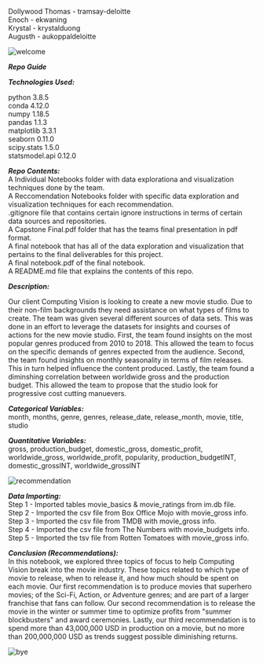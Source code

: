 Dollywood
Thomas - tramsay-deloitte  
Enoch - ekwaning  
Krystal - krystalduong  
Augusth - aukoppaldeloitte  

![welcome](https://media.giphy.com/media/l0MYGb1LuZ3n7dRnO/giphy.gif) 

***Repo Guide***

***Technologies Used:***


python 3.8.5  
conda 4.12.0  
numpy 1.18.5  
pandas 1.1.3  
matplotlib 3.3.1  
seaborn 0.11.0  
scipy.stats 1.5.0  
statsmodel.api 0.12.0  

***Repo Contents:***
<br> A Individual Notebooks folder with data explorationa and visualization techniques done by the team.
<br> A Reccomendation Notebooks folder with specific data exploration and visualization techniques for each recommendation.
<br> .gitignore file that contains certain ignore instructions in terms of certain data sources and repositories.
<br> A Capstone Final.pdf folder that has the teams final presentation in pdf format.
<br> A final notebook that has all of the data exploration and visualization that pertains to the final deliverables for this project.
<br> A final notebook.pdf of the final notebook.
<br> A README.md file that explains the contents of this repo. 

***Description:***


Our client Computing Vision is looking to create a new movie studio. Due to their non-film backgrounds they need assistance on what types of films to create. The team was given several different sources of data sets. This was done in an effort to leverage the datasets for insights and courses of actions for the new movie studio. First, the team found insights on the most popular genres produced from 2010 to 2018. This allowed the team to focus on the specific demands of genres expected from the audience. Second, the team found insights on monthly seasonality in terms of film releases. This in turn helped influence the content produced.  Lastly, the team found a diminshing correlation between worldwide gross and the production budget. This allowed the team to propose that the studio look for progressive cost cutting manuevers.

***Categorical Variables:*** 
<br> month, months, genre, genres, release_date, release_month, movie, title, studio

***Quantitative Variables:*** 
<br> gross, production_budget, domestic_gross, domestic_profit, worldwide_gross, worldwide_profit, popularity, production_budgetINT, domestic_grossINT, worldwide_grossINT

![recommendation](https://media.giphy.com/media/sdjzyK11BKMRK5fw3q/giphy.gif)

***Data Importing:***
<br>Step 1 - Imported tables movie_basics & movie_ratings from im.db file.
<br>Step 2 - Imported the csv file from Box Office Mojo with movie_gross info. 
<br>Step 3 - Imported the csv file from TMDB with movie_gross info.
<br>Step 4 - Imported the csv file from The Numbers with movie_budgets info.
<br>Step 5 - Imported the tsv file from Rotten Tomatoes with movie_gross info. 

***Conclusion (Recommendations):***
<br>In this notebook, we explored three topics of focus to help Computing Vision break into the movie industry. These topics related to which type of movie to release, when to release it, and how much should be spent on each movie. Our first recommendation is to produce movies that superhero movies; of the Sci-Fi, Action, or Adventure genres; and are part of a larger franchise that fans can follow. Our second recommendation is to release the movie in the winter or summer time to optimize profits from "summer blockbusters" and award ceremonies. Lastly, our third recommendation is to spend more than 43,000,000 USD in production on a movie, but no more than 200,000,000 USD as trends suggest possible diminishing returns.

![bye](https://media.giphy.com/media/m9eG1qVjvN56H0MXt8/giphy.gif) 

